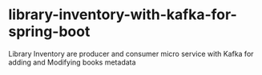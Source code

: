 # library-inventory-with-kafka-for-spring-boot
Library Inventory are  producer and consumer micro service with Kafka for adding and Modifying books metadata
